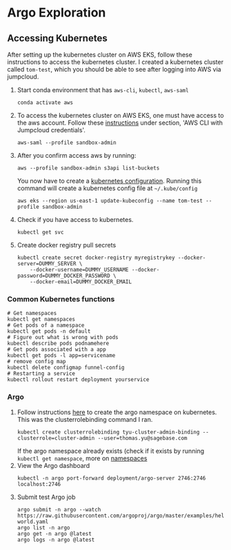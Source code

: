 # Argo Exploration

## Accessing Kubernetes

After setting up the kubernetes cluster on AWS EKS, follow these instructions to access the kubernetes cluster.  I created a kubernetes cluster called `tom-test`, which you should be able to see after logging into AWS via jumpcloud.

1.  Start conda environment that has `aws-cli`, `kubectl`, `aws-saml`
    ```
    conda activate aws
    ```
1.  To access the kubernetes cluster on AWS EKS, one must have access to the aws account. Follow these [instructions](https://sagebionetworks.jira.com/wiki/spaces/IT/pages/405864455/Jumpcloud) under section, 'AWS CLI with Jumpcloud credentials'.
    ```
    aws-saml --profile sandbox-admin
    ```
1.  After you confirm access aws by running:
    ```
    aws --profile sandbox-admin s3api list-buckets
    ```
    You now have to create a [kubernetes configuration](https://docs.aws.amazon.com/eks/latest/userguide/create-kubeconfig.html).  Running this command will create a kubernetes config file at `~/.kube/config`
    ```
    aws eks --region us-east-1 update-kubeconfig --name tom-test --profile sandbox-admin
    ```
1. Check if you have access to kubernetes.
    ```
    kubectl get svc
    ```
1. Create docker registry pull secrets
    ```
    kubectl create secret docker-registry myregistrykey --docker-server=DUMMY_SERVER \
        --docker-username=DUMMY_USERNAME --docker-password=DUMMY_DOCKER_PASSWORD \
        --docker-email=DUMMY_DOCKER_EMAIL
    ```

### Common Kubernetes functions

```
# Get namespaces
kubectl get namespaces
# Get pods of a namespace
kubectl get pods -n default
# Figure out what is wrong with pods
kubectl describe pods podnamehere
# Get pods associated with a app
kubectl get pods -l app=servicename
# remove config map
kubectl delete configmap funnel-config
# Restarting a service
kubectl rollout restart deployment yourservice
```

### Argo

1. Follow instructions [here](https://argoproj.github.io/argo-workflows/quick-start/) to create the argo namespace on kubernetes. This was the clusterrolebinding command I ran.
    ```
    kubectl create clusterrolebinding tyu-cluster-admin-binding --clusterrole=cluster-admin --user=thomas.yu@sagebase.com
    ```
    If the argo namespace already exists (check if it exists by running `kubectl get namespace`, more on [namespaces](https://kubernetes.io/docs/concepts/overview/working-with-objects/namespaces/)
1. View the Argo dashboard
    ```
    kubectl -n argo port-forward deployment/argo-server 2746:2746
    localhost:2746
    ```
1. Submit test Argo job
    ```
    argo submit -n argo --watch https://raw.githubusercontent.com/argoproj/argo/master/examples/hello-world.yaml
    argo list -n argo
    argo get -n argo @latest
    argo logs -n argo @latest
    ```


